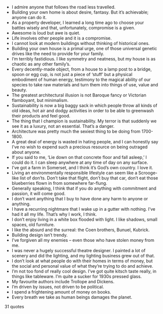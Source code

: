  - I admire anyone that follows the road less travelled.
 - Building your own home is about desire, fantasy. But it’s achievable; anyone can do it.
 - As a property developer, I learned a long time ago to choose your battles wisely and that, unfortunately, compromise is a given.
 - Awesome is loud but awe is quiet.
 - Life involves other people and it is a compromise.
 - I cannot look at modern buildings without thinking of historical ones.
 - Building your own house is a primal urge, one of those universal genetic drives like the need to provide for your family.
 - I’m terribly fastidious. I like symmetry and neatness, but my house is as chaotic as any other family’s.
 - Every decently-made object, from a house to a lamp post to a bridge, spoon or egg cup, is not just a piece of ‘stuff’ but a physical embodiment of human energy, testimony to the magical ability of our species to take raw materials and turn them into things of use, value and beauty.
 - The greatest architectural illusion is not Baroque fancy or Victorian flamboyant, but minimalism.
 - Sustainability is now a big baggy sack in which people throw all kinds of old ideas, hot air and dodgy activities in order to be able to greenwash their products and feel good.
 - The thing that I champion is sustainability. My terror is that suddenly we see it as a luxury, not an essential. That’s a danger.
 - Architecture was pretty much the sexiest thing to be doing from 1700-1800.
 - A great deal of energy is wasted in hating people, and I can honestly say I’ve no wish to expend such a precious resource on being outraged about anyone.
 - If you said to me, ‘Lie down on that concrete floor and fall asleep,’ I could do it. I can sleep anywhere at any time of day on any surface.
 - I’ve got a farm in Somerset, and I think it’s God’s own country. I love it.
 - Living an environmentally responsible lifestyle can seem like a Scrooge-like list of don’ts. Don’t take that flight, don’t buy that car, don’t eat those blueberries flown in from somewhere far-flung.
 - Generally speaking, I think that if you do anything with commitment and passion, it will come good.
 - I don’t want anything that I buy to have done any harm to anyone or anything.
 - I have a recurring nightmare that I wake up in a gutter with nothing. I’ve had it all my life. That’s why I work, I think.
 - I don’t enjoy living in a white box flooded with light. I like shadows, small spaces, old furniture.
 - I like the absurd and the surreal: the Coen brothers, Bunuel, Kubrick.
 - Building design isn’t trendy.
 - I’ve forgiven all my enemies – even those who have stolen money from me.
 - I was never a hugely successful theatre designer. I painted a lot of scenery and did the lighting, and my lighting business grew out of that.
 - I don’t look at what people do with their homes in terms of money, but the social and personal value of what they’re trying to do and achieve.
 - I’m not too fond of really cool design. I’ve got quite kitsch taste really, in things like tableware. I’m quite a sucker for 1930s pressed glass.
 - My favourite authors include Trollope and Dickens.
 - I’m driven by issues, not driven to be political.
 - I spend a frightening amount of money on books.
 - Every breath we take as human beings damages the planet.

31 quotes